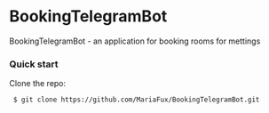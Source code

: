 # BookingTelegramBot

BookingTelegramBot - an application for booking rooms for mettings

### Quick start

Clone the repo:

```bash
 $ git clone https://github.com/MariaFux/BookingTelegramBot.git
```
